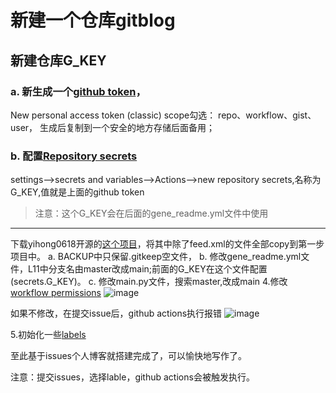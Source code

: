 # 新建一个仓库gitblog

## 新建仓库G_KEY

### a. 新生成一个[github token](https://github.com/settings/tokens)，
New personal access token (classic)
scope勾选： repo、workflow、gist、user，
生成后复制到一个安全的地方存储后面备用；
### b. 配置[Repository secrets](https://github.com/humyna/gitblog/settings/secrets/actions)
settings-->secrets and variables-->Actions-->new repository secrets,名称为G_KEY,值就是上面的github token

> 注意：这个G_KEY会在后面的gene_readme.yml文件中使用

------
下载yihong0618开源的[这个项目](https://github.com/yihong0618/gitblog)，将其中除了feed.xml的文件全部copy到第一步项目中。
a. BACKUP中只保留.gitkeep空文件，
b. 修改gene_readme.yml文件，L11中分支名由master改成main;前面的G_KEY在这个文件配置(secrets.G_KEY)。
c. 修改main.py文件，搜索master,改成main
4.修改[workflow permissions](https://github.com/humyna/gitblog/settings/actions)
![image](https://github.com/user-attachments/assets/7123d98b-ed94-4d2f-a4bd-4be9fed90701)

如果不修改，在提交issue后，github actions执行报错
![image](https://github.com/user-attachments/assets/f8baf3ea-22ca-4571-8007-f12d06f84fbc)

5.初始化一些[labels](https://github.com/humyna/gitblog/labels)

至此基于issues个人博客就搭建完成了，可以愉快地写作了。

注意：提交issues，选择lable，github actions会被触发执行。